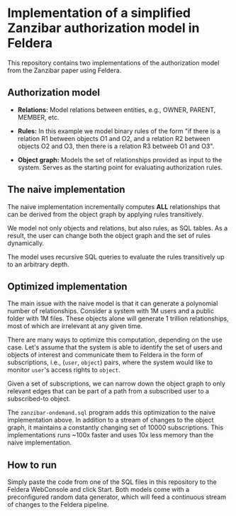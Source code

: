 # Implementation of a simplified Zanzibar authorization model in Feldera

This repository contains two implementations of the authorization model from the
Zanzibar paper using Feldera.

## Authorization model

* **Relations:** Model relations between entities, e.g., OWNER, PARENT, MEMBER,
  etc.

* **Rules:** In this example we model binary rules of the form "if there is a
  relation R1 between objects O1 and O2, and a relation R2 between objects O2
  and O3, then there is a relation R3 betweeb O1 and O3".

* **Object graph:** Models the set of relationships provided as input to the
  system.  Serves as the starting point for evaluating authorization rules.

## The naive implementation

The naive implementation incrementally computes **ALL** relationships that can
be derived from the object graph by applying rules transitively.

We model not only objects and relations, but also rules, as SQL tables. As a
result, the user can change both the object graph and the set of rules
dynamically.

The model uses recursive SQL queries to evaluate the rules transitively up to an
arbitrary depth.

## Optimized implementation

The main issue with the naive model is that it can generate a polynomial number
of relationships.  Consider a system with 1M users and a public folder with 1M
files. These objects alone will generate 1 trillion relationships, most of which
are irrelevant at any given time.

There are many ways to optimize this computation, depending on the use case.
Let's assume that the system is able to identify the set of users and objects of
interest and communicate them to Feldera in the form of subscriptions, i.e.,
(`user`, `object`) pairs, where the system would like to monitor `user`'s access
rights to `object`.

Given a set of subscriptions, we can narrow down the object graph to only
relevant edges that can be part of a path from a subscribed user to a
subscribed-to object.

The `zanzibar-ondemand.sql` program adds this optimization to the naive
implementation above.  In addition to a stream of changes to the object graph,
it maintains a constantly changing set of 10000 subscriptions.  This
implementations runs ~100x faster and uses 10x less memory than the naive
implementation.

## How to run

Simply paste the code from one of the SQL files in this repository to the
Feldera WebConsole and click Start.  Both models come with a preconfigured
random data generator, which will feed a continuous stream of changes to the
Feldera pipeline.
